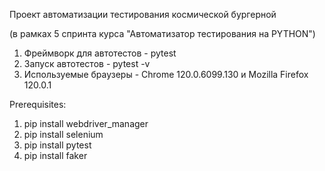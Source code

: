 Проект автоматизации тестирования космической бургерной 

(в рамках 5 спринта курса "Автоматизатор тестирования на PYTHON")

1. Фреймворк для автотестов - pytest
2. Запуск автотестов - pytest -v
3. Используемые браузеры - Chrome 120.0.6099.130 и Mozilla Firefox 120.0.1

Prerequisites:
1. pip install webdriver_manager
2. pip install selenium
3. pip install pytest
4. pip install faker